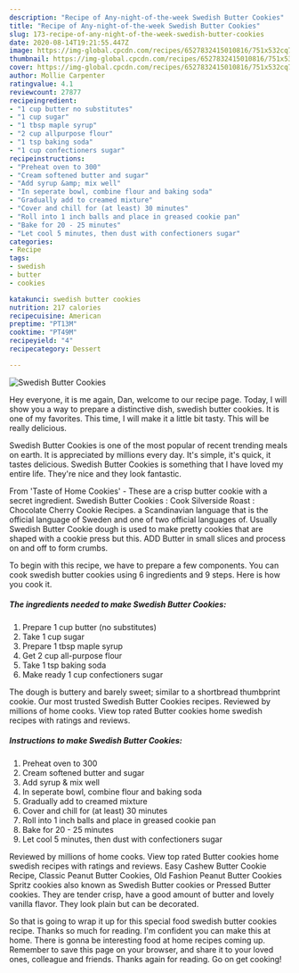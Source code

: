```yaml
---
description: "Recipe of Any-night-of-the-week Swedish Butter Cookies"
title: "Recipe of Any-night-of-the-week Swedish Butter Cookies"
slug: 173-recipe-of-any-night-of-the-week-swedish-butter-cookies
date: 2020-08-14T19:21:55.447Z
image: https://img-global.cpcdn.com/recipes/6527832415010816/751x532cq70/swedish-butter-cookies-recipe-main-photo.jpg
thumbnail: https://img-global.cpcdn.com/recipes/6527832415010816/751x532cq70/swedish-butter-cookies-recipe-main-photo.jpg
cover: https://img-global.cpcdn.com/recipes/6527832415010816/751x532cq70/swedish-butter-cookies-recipe-main-photo.jpg
author: Mollie Carpenter
ratingvalue: 4.1
reviewcount: 27877
recipeingredient:
- "1 cup butter no substitutes"
- "1 cup sugar"
- "1 tbsp maple syrup"
- "2 cup allpurpose flour"
- "1 tsp baking soda"
- "1 cup confectioners sugar"
recipeinstructions:
- "Preheat oven to 300"
- "Cream softened butter and sugar"
- "Add syrup &amp; mix well"
- "In seperate bowl, combine flour and baking soda"
- "Gradually add to creamed mixture"
- "Cover and chill for (at least) 30 minutes"
- "Roll into 1 inch balls and place in greased cookie pan"
- "Bake for 20 - 25 minutes"
- "Let cool 5 minutes, then dust with confectioners sugar"
categories:
- Recipe
tags:
- swedish
- butter
- cookies

katakunci: swedish butter cookies 
nutrition: 217 calories
recipecuisine: American
preptime: "PT13M"
cooktime: "PT49M"
recipeyield: "4"
recipecategory: Dessert

---
```



![Swedish Butter Cookies](https://img-global.cpcdn.com/recipes/6527832415010816/751x532cq70/swedish-butter-cookies-recipe-main-photo.jpg)

Hey everyone, it is me again, Dan, welcome to our recipe page. Today, I will show you a way to prepare a distinctive dish, swedish butter cookies. It is one of my favorites. This time, I will make it a little bit tasty. This will be really delicious.

Swedish Butter Cookies is one of the most popular of recent trending meals on earth. It is appreciated by millions every day. It's simple, it's quick, it tastes delicious. Swedish Butter Cookies is something that I have loved my entire life. They're nice and they look fantastic.

From &#39;Taste of Home Cookies&#39; - These are a crisp butter cookie with a secret ingredient. Swedish Butter Cookies : Cook Silverside Roast : Chocolate Cherry Cookie Recipes. a Scandinavian language that is the official language of Sweden and one of two official languages of. Usually Swedish Butter Cookie dough is used to make pretty cookies that are shaped with a cookie press but this. ADD Butter in small slices and process on and off to form crumbs.


To begin with this recipe, we have to prepare a few components. You can cook swedish butter cookies using 6 ingredients and 9 steps. Here is how you cook it.

<!--inarticleads1-->

##### The ingredients needed to make Swedish Butter Cookies:

1. Prepare 1 cup butter (no substitutes)
1. Take 1 cup sugar
1. Prepare 1 tbsp maple syrup
1. Get 2 cup all-purpose flour
1. Take 1 tsp baking soda
1. Make ready 1 cup confectioners sugar


The dough is buttery and barely sweet; similar to a shortbread thumbprint cookie. Our most trusted Swedish Butter Cookies recipes. Reviewed by millions of home cooks. View top rated Butter cookies home swedish recipes with ratings and reviews. 

<!--inarticleads2-->

##### Instructions to make Swedish Butter Cookies:

1. Preheat oven to 300
1. Cream softened butter and sugar
1. Add syrup &amp; mix well
1. In seperate bowl, combine flour and baking soda
1. Gradually add to creamed mixture
1. Cover and chill for (at least) 30 minutes
1. Roll into 1 inch balls and place in greased cookie pan
1. Bake for 20 - 25 minutes
1. Let cool 5 minutes, then dust with confectioners sugar


Reviewed by millions of home cooks. View top rated Butter cookies home swedish recipes with ratings and reviews. Easy Cashew Butter Cookie Recipe, Classic Peanut Butter Cookies, Old Fashion Peanut Butter Cookies Spritz cookies also known as Swedish Butter cookies or Pressed Butter cookies. They are tender crisp, have a good amount of butter and lovely vanilla flavor. They look plain but can be decorated. 

So that is going to wrap it up for this special food swedish butter cookies recipe. Thanks so much for reading. I'm confident you can make this at home. There is gonna be interesting food at home recipes coming up. Remember to save this page on your browser, and share it to your loved ones, colleague and friends. Thanks again for reading. Go on get cooking!
